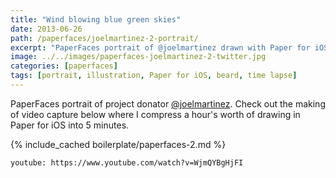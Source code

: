 ```yaml
---
title: "Wind blowing blue green skies"
date: 2013-06-26
path: /paperfaces/joelmartinez-2-portrait/
excerpt: "PaperFaces portrait of @joelmartinez drawn with Paper for iOS on an iPad."
image: ../../images/paperfaces-joelmartinez-2-twitter.jpg
categories: [paperfaces]
tags: [portrait, illustration, Paper for iOS, beard, time lapse]
---
```


PaperFaces portrait of project donator [@joelmartinez](https://twitter.com/joelmartinez). Check out the making of video capture below where I compress a hour's worth of drawing in Paper for iOS into 5 minutes.

{% include_cached boilerplate/paperfaces-2.md %}

`youtube: https://www.youtube.com/watch?v=WjmQYBgHjFI`
